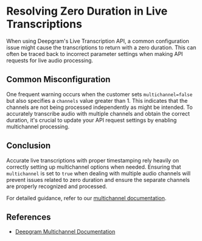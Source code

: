 # Resolving Zero Duration in Live Transcriptions

When using Deepgram's Live Transcription API, a common configuration issue might cause the transcriptions to return with a zero duration. This can often be traced back to incorrect parameter settings when making API requests for live audio processing. 

## Common Misconfiguration

One frequent warning occurs when the customer sets `multichannel=false` but also specifies a `channels` value greater than 1. This indicates that the channels are not being processed independently as might be intended. To accurately transcribe audio with multiple channels and obtain the correct duration, it's crucial to update your API request settings by enabling multichannel processing.

## Conclusion

Accurate live transcriptions with proper timestamping rely heavily on correctly setting up multichannel options when needed. Ensuring that `multichannel` is set to `true` when dealing with multiple audio channels will prevent issues related to zero duration and ensure the separate channels are properly recognized and processed. 

For detailed guidance, refer to our [multichannel documentation](https://developers.deepgram.com/docs/multichannel).

## References
- [Deepgram Multichannel Documentation](https://developers.deepgram.com/docs/multichannel)
